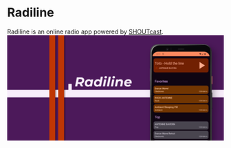 # Radiline
Radiline is an online radio app powered by [SHOUTcast](http://www.shoutcast.com).
![Title image](resources/feature-graphic.png)
